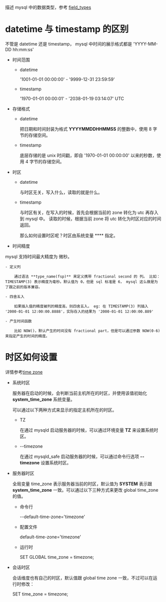描述 mysql 中的数据类型，参考 [field_types](https://dev.mysql.com/doc/dev/mysql-server/latest/field__types_8h.html)

# datetime 与 timestamp 的区别

不管是 datetime 还是 timestamp， mysql 中时间的展示格式都是 'YYYY-MM-DD hh:mm:ss'

- 时间范围

    - datetime

        '1001-01-01 00:00:00' - '9999-12-31 23:59:59'

    - timestamp

        '1970-01-01 00:00:01' - '2038-01-19 03:14:07' UTC


- 存储格式

    - datetime

        把日期和时间封装为格式 **YYYYMMDDHHMMSS** 的整数中，使用 8 字节的存储空间。

    - timestamp

        底层存储的是 unix 时间戳，即自 '1970-01-01 00:00:00' 以来的秒数，使用 4 字节的存储空间。

- 时区

    - datetime

        与时区无关，写入什么，读取的就是什么。

    - timestamp

        与时区有关，在写入的时候，首先会根据当前的 zone 转化为 utc 再存入到 mysql 中。 读取的时候，根据当前 zone 将 utc 转化为时区对应的时间返回。

        那么如何设置时区呢？时区由系统变量 **** 指定。

- 时间精度

mysql 支持时间最大精度为 微秒。

    - 定义列

        通过语法 **type_name(fsp)** 来定义携带 fractional second 的 列。 比如：TIMESTAMP(3) 表示精度为毫秒。默认值为 0，但是 sql 标准是 6， mysql 这么做是为了跟之前的版本兼容。

    - 四舍五入

        如果插入值的精度被列的精度高，则四舍五入。 eg: 在 TIMESTAMP(3) 列插入 '2000-01-01 12:00:00.8888'，实际存入的结果为 '2000-01-01 12:00:00.889'

    - 产生时间函数

        比如 NOW()，默认产生的时间没有 fractional part，但是可以通过参数 NOW(0-6) 来指定产生的时间的精度。


# 时区如何设置

详情参考[time zone](https://dev.mysql.com/doc/refman/8.0/en/time-zone-support.html)

- 系统时区

    服务器在启动的时候，会判断当前主机所在的时区，并使用该值初始化 **system_time_zone** 系统变量。

    可以通过以下两种方式来显示的指定主机所在的时区。

    - TZ

        在通过 mysqld 启动服务器的时候，可以通过环境变量 **TZ** 来设置系统时区。

    - --timezone

        在通过 mysqld_safe 启动服务器的时候，可以通过命令行选项 **--timezone** 设置系统时区。

- 服务器时区

    全局变量 time_zone 表示服务器当前的时区，默认值为 **SYSTEM** 表示跟 **system_time_zone** 一致。可以通过以下三种方式来更改 global time_zone 的值。

    - 命令行

        --default-time-zone='timezone'

    - 配置文件

        default-time-zone='timezone'

    - 运行时

        SET GLOBAL time_zone = timezone;

- 会话时区

    会话维度也有自己的时区，默认值跟 global time zone 一致，不过可以在运行时修改：

    SET time_zone = timezone;



